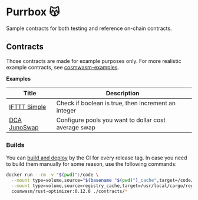 # Purrbox 😽

Sample contracts for both testing and reference on-chain contracts.

## Contracts

Those contracts are made for example purposes only. For more realistic example contracts, see [cosmwasm-examples](https://github.com/CosmWasm/cosmwasm-examples).

**Examples**

| Title | Description |
|---|---|
| [IFTTT Simple](./contracts/ifttt-simple) | Check if boolean is true, then increment an integer |
| [DCA JunoSwap](./contracts/dca) | Configure pools you want to dollar cost average swap |

### Builds

You can [build and deploy](https://github.com/CronCats/cw-purrbox/releases) by the CI for every release tag. In case you need to build them manually for some reason, use the following commands:

```sh
docker run --rm -v "$(pwd)":/code \
  --mount type=volume,source="$(basename "$(pwd)")_cache",target=/code/target \
  --mount type=volume,source=registry_cache,target=/usr/local/cargo/registry \
  cosmwasm/rust-optimizer:0.12.8 ./contracts/*
```